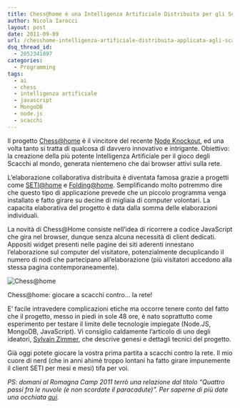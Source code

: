 ```yaml
---
title: Chess@home è una Intelligenza Artificiale Distribuita per gli Scacchi
author: Nicola Iarocci
layout: post
date: 2011-09-09
url: /chesshome-intelligenza-artificiale-distribuita-applicata-agli-scacchi-via-browser/
dsq_thread_id:
  - 2052341897
categories:
  - Programming
tags:
  - ai
  - chess
  - intelligenza artificiale
  - javascript
  - MongoDB
  - node.js
  - scacchi
---
```

Il progetto <a title="Chess@home" href="http://chessathome.org/" target="_blank">Chess@home</a> è il vincitore del recente <a title="Node Knockout" href="http://blog.nodeknockout.com/post/9895206272/node-knockout-winners" target="_blank">Node Knockout</a>, ed una volta tanto si tratta di qualcosa di davvero innovativo e intrigante. Obiettivo: la creazione della più potente Intelligenza Artificiale per il gioco degli Scacchi al mondo, generata nientemeno che dai browser attivi sulla rete.

L&#8217;elaborazione collaborativa distribuita è diventata famosa grazie a progetti come <a title="SETI@home" href="http://setiathome.berkeley.edu/" target="_blank">SETI@home</a> e <a title="Folding@home" href="http://folding.stanford.edu/" target="_blank">Folding@home</a>. Semplificando molto potremmo dire che questo tipo di applicazione prevede che un piccolo programma venga installato e fatto girare su decine di migliaia di computer volontari. La capacita elaborativa del progetto è data dalla somma delle elaborazioni individuali.

La novità di Chess@Home consiste nell&#8217;idea di ricorrere a codice JavaScript che gira nel browser, dunque senza alcuna necessità di client dedicati. Appositi widget presenti nelle pagine dei siti aderenti innestano l&#8217;elaborazione sul computer del visitatore, potenzialmente decuplicando il numero di nodi che partecipano all&#8217;elaborazione (più visitatori accedono alla stessa pagina contemporaneamente). <!--more-->

<div id="attachment_3298" style="width: 590px" class="wp-caption aligncenter">
  <img class="size-full wp-image-3298" title="Chess@home" src="http://i0.wp.com/nicolaiarocci.com/wp-content/uploads/chess@home.png?fit=525%2C370" alt="Chess@home" srcset="http://i0.wp.com/nicolaiarocci.com/wp-content/uploads/chess@home.png?w=580 580w, http://i0.wp.com/nicolaiarocci.com/wp-content/uploads/chess@home.png?resize=150%2C105 150w, http://i0.wp.com/nicolaiarocci.com/wp-content/uploads/chess@home.png?resize=300%2C211 300w, http://i0.wp.com/nicolaiarocci.com/wp-content/uploads/chess@home.png?resize=425%2C300 425w" sizes="(max-width: 525px) 100vw, 525px" data-recalc-dims="1" />
  
  <p class="wp-caption-text">
    Chess@home: giocare a scacchi contro... la rete!
  </p>
</div>

E&#8217; facile intravedere complicazioni etiche ma occorre tenere conto del fatto che il progetto, messo in piedi in sole 48 ore, è nato soprattutto come esperimento per testare il limite delle tecnologie impiegate (Node.JS, MongoDB, JavaScript). Vi consiglio caldamente l&#8217;articolo di uno degli ideatori, <a title="Chess@home" href="http://sylvainzimmer.com/2011/09/06/chessathome-building-largest-chess-ai/" target="_blank">Sylvain Zimmer</a>, che descrive genesi e dettagli tecnici del progetto.

Già oggi potete giocare la vostra prima partita a scacchi contro la rete. Il mio cuore di nerd (che in anni ahimè troppo lontani ha fatto girare impunemente il client SETI per mesi e mesi) tifa per voi.

_PS: domani al Romagna Camp 2011 terrò una relazione dal titolo &#8220;Quattro passi fra le nuvole (e non scordate il paracadute)&#8221;. Per saperne di più date una occhiata [qui][1]._

 [1]: http://nicolaiarocci.com/quattro-passi-tra-le-nuvole-al-romagna-camp-2011/ "Quattro passi fra le nuvole"
